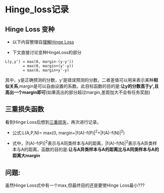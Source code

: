 # Hinge_loss记录

## Hinge Loss 变种

* 以下内容整理自[理解Hinge Loss](https://blog.csdn.net/fendegao/article/details/79968994)

* 下文直接讨论变种HingeLoss的部分

```
L(y,y') = max(0, margin-(y-y'))
        = max(0, margin+(y'-y))
        = max(0, margin+y'-y)
```

其中，y是正确预测的分数，y'是错误预测的分数，二者差值可以用来表示某种**相似关系**,margin是可以自由设置的系数。此目标函数的目的是:**让y的分数高于y',且高出一个margin即可**(如果高出的部分超过margin,差距加大不会有任务奖励)

## 三重损失函数

看到Hinge Loss后想到[三重损失](https://www.cnblogs.com/Lee-yl/p/10113386.html)，再次进行记录。

* 公式:L(A,P,N)= max(0, margin+|f(A)-f(P)|<sup>2</sup>+|f(A)-f(N)|<sup>2</sup>)


* 式中，|f(A)-f(P)|<sup>2</sup>表示与A同类样本与A的距离，|f(A)-f(N)|<sup>2</sup>表示与A异类样本与A的距离，函数的目的是:**让与A异类样本与A的距离比与A同类样本与A的距离大margin**


## 问题:

虽然Hinge Loss式中有一个max,但最终目的还是要使Hinge Loss最小???